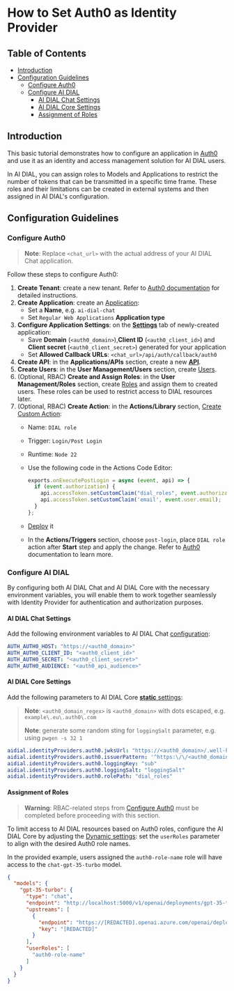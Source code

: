 
<!-- omit from toc -->
# How to Set Auth0 as Identity Provider

<div class="docusaurus-ignore">

<!-- omit from toc -->
## Table of Contents

- [Introduction](#introduction)
- [Configuration Guidelines](#configuration-guidelines)
  - [Configure Auth0](#configure-auth0)
  - [Configure AI DIAL](#configure-ai-dial)
    - [AI DIAL Chat Settings](#ai-dial-chat-settings)
    - [AI DIAL Core Settings](#ai-dial-core-settings)
    - [Assignment of Roles](#assignment-of-roles)

</div>

## Introduction

This basic tutorial demonstrates how to configure an application in [Auth0](https://auth0.com/docs/get-started) and use it as an identity and access management solution for AI DIAL users.

In AI DIAL, you can assign roles to Models and Applications to restrict the number of tokens that can be transmitted in a specific time frame. These roles and their limitations can be created in external systems and then assigned in AI DIAL's configuration.

## Configuration Guidelines

### Configure Auth0

> **Note**: Replace `<chat_url>` with the actual address of your AI DIAL Chat application.

Follow these steps to configure Auth0:

1. **Create Tenant**: create a new tenant. Refer to [Auth0 documentation](https://auth0.com/docs/get-started/auth0-overview/create-tenants) for detailed instructions.
1. **Create Application**: create an [Application](https://auth0.com/docs/get-started/auth0-overview/create-applications):
    - Set a **Name**, e.g. `ai-dial-chat`
    - Set `Regular Web Applications` **Application type**
1. **Configure Application Settings**: on the [**Settings**](https://auth0.com/docs/get-started/applications/application-settings) tab of newly-created application:
    - Save **Domain** (`<auth0_domain>`),**Client ID** (`<auth0_client_id>`) and **Client secret** (`<auth0_client_secret>`) generated for your application
    - Set **Allowed Callback URLs**: `<chat_url>/api/auth/callback/auth0`
1. **Create API**: in the **Applications/APIs** section, create a new [**API**](https://auth0.com/docs/get-started/apis/api-settings).
1. **Create Users**: in the **User Management/Users** section, create [Users](https://auth0.com/docs/manage-users/user-accounts/create-users).
1. (Optional, RBAC) **Create and Assign Roles**: in the **User Management/Roles** section, create [Roles](https://auth0.com/docs/manage-users/access-control/configure-core-rbac/roles/create-roles) and assign them to created users. These roles can be used to restrict access to DIAL resources later.
1. (Optional, RBAC) **Create Action**: in the **Actions/Library** section, [Create Custom Action](https://auth0.com/docs/customize/actions/write-your-first-action#create-an-action):
   - Name: `DIAL role`
   - Trigger: `Login/Post Login`
   - Runtime: `Node 22`
   - Use the following code in the Actions Code Editor:

     ```js
     exports.onExecutePostLogin = async (event, api) => {
       if (event.authorization) {
         api.accessToken.setCustomClaim("dial_roles", event.authorization.roles);
         api.accessToken.setCustomClaim('email', event.user.email);
       }
     };
     ```

   - [Deploy](https://auth0.com/docs/customize/actions/write-your-first-action#deploy-the-action) it
   - In the **Actions/Triggers** section, choose `post-login`, place `DIAL role` action after **Start** step and apply the change. Refer to [Auth0](https://auth0.com/docs/customize/actions/flows-and-triggers) documentation to learn more.

### Configure AI DIAL

By configuring both AI DIAL Chat and AI DIAL Core with the necessary environment variables, you will enable them to work together seamlessly with Identity Provider for authentication and authorization purposes.

#### AI DIAL Chat Settings

Add the following environment variables to AI DIAL Chat [configuration](https://github.com/epam/ai-dial-chat/blob/development/apps/chat/README.md#environment-variables):

```yaml
AUTH_AUTH0_HOST: "https://<auth0_domain>"
AUTH_AUTH0_CLIENT_ID: "<auth0_client_id>"
AUTH_AUTH0_SECRET: "<auth0_client_secret>"
AUTH_AUTH0_AUDIENCE: "<auth0_api_audience>"
```

#### AI DIAL Core Settings

Add the following parameters to AI DIAL Core [**static** settings](https://github.com/epam/ai-dial-core?tab=readme-ov-file#static-settings):

> **Note**: `<auth0_domain_regex>` is `<auth0_domain>` with dots escaped, e.g. `example\.eu\.auth0\.com`
>
> **Note**: generate some random sting for `loggingSalt` parameter, e.g. using `pwgen -s 32 1`

```yaml
aidial.identityProviders.auth0.jwksUrl: "https://<auth0_domain>/.well-known/jwks.json"
aidial.identityProviders.auth0.issuerPattern: '^https:\/\/<auth0_domain_regex>.*$'
aidial.identityProviders.auth0.loggingKey: "sub"
aidial.identityProviders.auth0.loggingSalt: "loggingSalt"
aidial.identityProviders.auth0.rolePath: "dial_roles"
```

#### Assignment of Roles

> **Warning**: RBAC-related steps from [Configure Auth0](#configure-auth0) must be completed before proceeding with this section.

To limit access to AI DIAL resources based on Auth0 roles, configure the AI DIAL Core by adjusting the [Dynamic settings](https://github.com/epam/ai-dial-core?tab=readme-ov-file#dynamic-settings): set the `userRoles` parameter to align with the desired Auth0 role names.

In the provided example, users assigned the `auth0-role-name` role will have access to the `chat-gpt-35-turbo` model.

```json
{
  "models": {
    "gpt-35-turbo": {
      "type": "chat",
      "endpoint": "http://localhost:5000/v1/openai/deployments/gpt-35-turbo/chat/completions",
      "upstreams": [
        {
          "endpoint": "https://[REDACTED].openai.azure.com/openai/deployments/gpt-35-turbo/chat/completions",
          "key": "[REDACTED]"
        }
      ],
      "userRoles": [
        "auth0-role-name"
      ]
    }
  }
}
```
